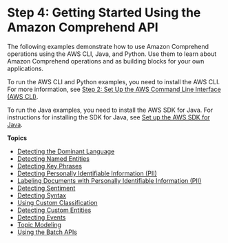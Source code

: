 # Step 4: Getting Started Using the Amazon Comprehend API<a name="get-started-api"></a>

The following examples demonstrate how to use Amazon Comprehend operations using the AWS CLI, Java, and Python\. Use them to learn about Amazon Comprehend operations and as building blocks for your own applications\.

To run the AWS CLI and Python examples, you need to install the AWS CLI\. For more information, see [Step 2: Set Up the AWS Command Line Interface \(AWS CLI\)](setup-awscli.md)\.

To run the Java examples, you need to install the AWS SDK for Java\. For instructions for installing the SDK for Java, see [ Set up the AWS SDK for Java](https://docs.aws.amazon.com/sdk-for-java/v1/developer-guide/setup-install.html)\.

**Topics**
+ [Detecting the Dominant Language](get-started-api-dominant-language.md)
+ [Detecting Named Entities](get-started-api-entities.md)
+ [Detecting Key Phrases](get-started-api-key-phrases.md)
+ [Detecting Personally Identifiable Information \(PII\)](get-started-api-pii.md)
+ [Labeling Documents with Personally Identifiable Information \(PII\)](get-started-api-pii-labels.md)
+ [Detecting Sentiment](get-started-api-sentiment.md)
+ [Detecting Syntax](get-started-api-syntax.md)
+ [Using Custom Classification](get-started-customclass.md)
+ [Detecting Custom Entities](get-started-cer.md)
+ [Detecting Events](get-started-api-events.md)
+ [Topic Modeling](get-started-topics.md)
+ [Using the Batch APIs](get-started-batch.md)